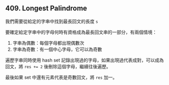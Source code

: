 ## 409. Longest Palindrome

我們需要從給定的字串中找到最長回文的長度 `s`

要確定給定字串中的字母何時有資格成為最長回文串的一部分，有兩個情境：

1. 字串為偶數：每個字母都出現偶數次
2. 字串為奇數：有一個中心字母，它可以為奇數

遍歷字串同時使用 hash set 記錄出現過的字母，如果出現過代表成對，可以成為回文，將 `res += 2` 後刪除這個字母，繼續往後遍歷。

最後如果 set 中還有元素代表是奇數回文，將 `res` 加一。

